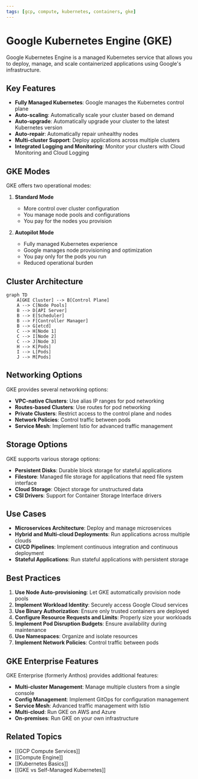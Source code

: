 ```yaml
---
tags: [gcp, compute, kubernetes, containers, gke]
---
```


# Google Kubernetes Engine (GKE)

Google Kubernetes Engine is a managed Kubernetes service that allows you to deploy, manage, and scale containerized applications using Google's infrastructure.

## Key Features

- **Fully Managed Kubernetes**: Google manages the Kubernetes control plane
- **Auto-scaling**: Automatically scale your cluster based on demand
- **Auto-upgrade**: Automatically upgrade your cluster to the latest Kubernetes version
- **Auto-repair**: Automatically repair unhealthy nodes
- **Multi-cluster Support**: Deploy applications across multiple clusters
- **Integrated Logging and Monitoring**: Monitor your clusters with Cloud Monitoring and Cloud Logging

## GKE Modes

GKE offers two operational modes:

1. **Standard Mode**
   - More control over cluster configuration
   - You manage node pools and configurations
   - You pay for the nodes you provision

2. **Autopilot Mode**
   - Fully managed Kubernetes experience
   - Google manages node provisioning and optimization
   - You pay only for the pods you run
   - Reduced operational burden

## Cluster Architecture

```mermaid
graph TD
    A[GKE Cluster] --> B[Control Plane]
    A --> C[Node Pools]
    B --> D[API Server]
    B --> E[Scheduler]
    B --> F[Controller Manager]
    B --> G[etcd]
    C --> H[Node 1]
    C --> I[Node 2]
    C --> J[Node 3]
    H --> K[Pods]
    I --> L[Pods]
    J --> M[Pods]
```

## Networking Options

GKE provides several networking options:

- **VPC-native Clusters**: Use alias IP ranges for pod networking
- **Routes-based Clusters**: Use routes for pod networking
- **Private Clusters**: Restrict access to the control plane and nodes
- **Network Policies**: Control traffic between pods
- **Service Mesh**: Implement Istio for advanced traffic management

## Storage Options

GKE supports various storage options:

- **Persistent Disks**: Durable block storage for stateful applications
- **Filestore**: Managed file storage for applications that need file system interface
- **Cloud Storage**: Object storage for unstructured data
- **CSI Drivers**: Support for Container Storage Interface drivers

## Use Cases

- **Microservices Architecture**: Deploy and manage microservices
- **Hybrid and Multi-cloud Deployments**: Run applications across multiple clouds
- **CI/CD Pipelines**: Implement continuous integration and continuous deployment
- **Stateful Applications**: Run stateful applications with persistent storage

## Best Practices

1. **Use Node Auto-provisioning**: Let GKE automatically provision node pools
2. **Implement Workload Identity**: Securely access Google Cloud services
3. **Use Binary Authorization**: Ensure only trusted containers are deployed
4. **Configure Resource Requests and Limits**: Properly size your workloads
5. **Implement Pod Disruption Budgets**: Ensure availability during maintenance
6. **Use Namespaces**: Organize and isolate resources
7. **Implement Network Policies**: Control traffic between pods

## GKE Enterprise Features

GKE Enterprise (formerly Anthos) provides additional features:

- **Multi-cluster Management**: Manage multiple clusters from a single console
- **Config Management**: Implement GitOps for configuration management
- **Service Mesh**: Advanced traffic management with Istio
- **Multi-cloud**: Run GKE on AWS and Azure
- **On-premises**: Run GKE on your own infrastructure

## Related Topics
- [[GCP Compute Services]]
- [[Compute Engine]]
- [[Kubernetes Basics]]
- [[GKE vs Self-Managed Kubernetes]]
